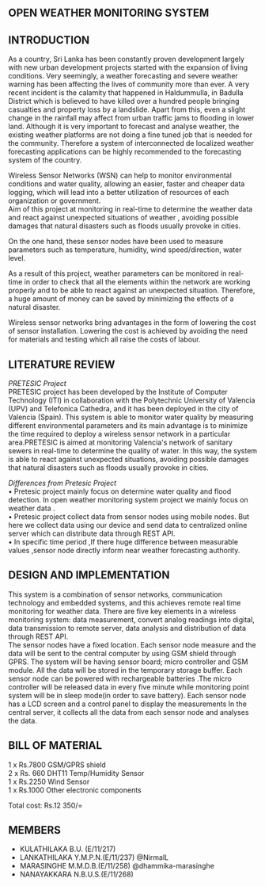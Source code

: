 ## **OPEN WEATHER MONITORING SYSTEM**

## INTRODUCTION

As a country, Sri Lanka has been constantly proven development largely with new urban development projects started with the expansion of living conditions. Very seemingly, a weather forecasting and severe weather warning has been affecting the lives of community more than ever. A very recent incident is the calamity that happened in Haldummulla, in Badulla District which is believed to have killed over a hundred people bringing casualties and property loss by a landslide. Apart from this, even a slight change in the rainfall may affect from urban traffic jams to flooding in lower land. Although it is very important to forecast and analyse weather, the existing weather platforms are not doing a fine tuned job that is needed for the community. Therefore a system of interconnected de localized weather forecasting applications can be highly recommended to the forecasting system of the country.

Wireless Sensor Networks (WSN) can help to monitor environmental conditions and water quality, allowing an easier, faster and cheaper data logging, which will lead into a better utilization of resources of each organization or government.  
Aim of this project at monitoring in real-time to determine the weather data and react against unexpected situations of weather , avoiding possible damages that natural disasters such as floods usually provoke in cities.

On the one hand, these sensor nodes have been used to measure parameters such as temperature, humidity, wind speed/direction, water level.  

As a result of this project, weather parameters can be monitored in real-time in order to check that all the elements within the network are working properly and to be able to react against an unexpected situation. Therefore, a huge amount of money can be saved by minimizing the effects of a natural disaster.

Wireless sensor networks bring advantages in the form of lowering the cost of sensor installation. Lowering the cost is achieved by avoiding the need for materials and testing which all raise the costs of labour.

## LITERATURE REVIEW

*PRETESIC Project*  
 PRETESIC project has been developed by the Institute of Computer Technology (ITI) in collaboration with the Polytechnic University of Valencia (UPV) and Telefonica Cathedra, and it has been deployed in the city of Valencia (Spain). This system is able to monitor water quality by measuring different environmental parameters and its main advantage is to minimize the time required to deploy a wireless sensor network in a particular area.PRETESIC is aimed at monitoring Valencia's network of sanitary sewers in real-time to determine the quality of water. In this way, the system is able to react against unexpected situations, avoiding possible damages that natural disasters such as floods usually provoke in cities.

*Differences from Pretesic Project*  
• Pretesic project mainly focus on determine water quality and flood detection. In open weather monitoring system project we mainly focus on weather data .  
• Pretesic project collect data from sensor nodes using mobile nodes. But here we collect data using our device and send data to centralized online server which can distribute data through REST API.  
• In specific time period ,If there huge difference between measurable values ,sensor node directly inform near weather forecasting authority.

## DESIGN AND IMPLEMENTATION

This system is a combination of sensor networks, communication technology and embedded systems, and this achieves remote real time monitoring for weather data. There are five key elements in a wireless monitoring system: data measurement, convert analog readings into digital, data transmission to remote server, data analysis and distribution of data through REST API.  
 The sensor nodes have a fixed location. Each sensor node measure and the data will be sent to the central computer by using GSM shield through GPRS. The system will be having sensor board; micro controller and GSM module. All the data will be stored in the temporary storage buffer. Each sensor node can be powered with rechargeable batteries .The micro controller will be released data in every five minute while monitoring point system will be in sleep mode(in order to save battery). Each sensor node has a LCD screen and a control panel to display the measurements In the central server, it collects all the data from each sensor node and analyses the data.

## BILL OF MATERIAL

1 x Rs.7800 GSM/GPRS shield  
2 x Rs. 660 DHT11 Temp/Humidity Sensor  
1 x Rs.2250 Wind Sensor  
1 x Rs.1000 Other electronic components

Total cost: Rs.12 350/=

## MEMBERS

*   KULATHILAKA B.U. (E/11/217)
*   LANKATHILAKA Y.M.P.N.(E/11/237) @NirmalL
*   MARASINGHE M.M.D.B.(E/11/258) @dhammika-marasinghe
*   NANAYAKKARA N.B.U.S.(E/11/268)
